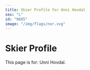 ```yaml
---
title: Skier Profile for Unni Hovdal
sex: "L"
id: "9685"
image: "/img/flags/nor.svg" 
---
```


# Skier Profile

This page is for: Unni Hovdal.
    